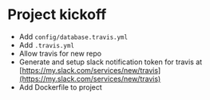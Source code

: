# Project kickoff

* Add `config/database.travis.yml`
* Add `.travis.yml`
* Allow travis for new repo
* Generate and setup slack notification token for travis at [https://my.slack.com/services/new/travis](https://my.slack.com/services/new/travis)
* Add Dockerfile to project
